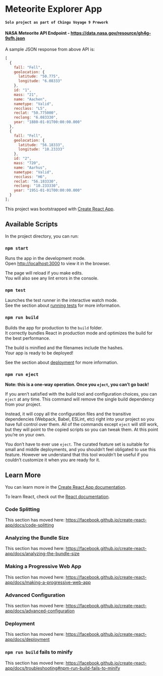# Meteorite Explorer App

#### `Solo project as part of Chingu Voyage 9 Prework`

#### NASA Meteorite API Endpoint - https://data.nasa.gov/resource/gh4g-9sfh.json

A sample JSON response from above API is:

```javascript
[
  {
    fall: "Fell",
    geolocation: {
      latitude: "50.775",
      longitude: "6.08333"
    },
    id: "1",
    mass: "21",
    name: "Aachen",
    nametype: "Valid",
    recclass: "L5",
    reclat: "50.775000",
    reclong: "6.083330",
    year: "1880-01-01T00:00:00.000"
  },
  {
    fall: "Fell",
    geolocation: {
      latitude: "56.18333",
      longitude: "10.23333"
    },
    id: "2",
    mass: "720",
    name: "Aarhus",
    nametype: "Valid",
    recclass: "H6",
    reclat: "56.183330",
    reclong: "10.233330",
    year: "1951-01-01T00:00:00.000"
  }
];
```

This project was bootstrapped with [Create React App](https://github.com/facebook/create-react-app).

## Available Scripts

In the project directory, you can run:

### `npm start`

Runs the app in the development mode.<br>
Open [http://localhost:3000](http://localhost:3000) to view it in the browser.

The page will reload if you make edits.<br>
You will also see any lint errors in the console.

### `npm test`

Launches the test runner in the interactive watch mode.<br>
See the section about [running tests](https://facebook.github.io/create-react-app/docs/running-tests) for more information.

### `npm run build`

Builds the app for production to the `build` folder.<br>
It correctly bundles React in production mode and optimizes the build for the best performance.

The build is minified and the filenames include the hashes.<br>
Your app is ready to be deployed!

See the section about [deployment](https://facebook.github.io/create-react-app/docs/deployment) for more information.

### `npm run eject`

**Note: this is a one-way operation. Once you `eject`, you can’t go back!**

If you aren’t satisfied with the build tool and configuration choices, you can `eject` at any time. This command will remove the single build dependency from your project.

Instead, it will copy all the configuration files and the transitive dependencies (Webpack, Babel, ESLint, etc) right into your project so you have full control over them. All of the commands except `eject` will still work, but they will point to the copied scripts so you can tweak them. At this point you’re on your own.

You don’t have to ever use `eject`. The curated feature set is suitable for small and middle deployments, and you shouldn’t feel obligated to use this feature. However we understand that this tool wouldn’t be useful if you couldn’t customize it when you are ready for it.

## Learn More

You can learn more in the [Create React App documentation](https://facebook.github.io/create-react-app/docs/getting-started).

To learn React, check out the [React documentation](https://reactjs.org/).

### Code Splitting

This section has moved here: https://facebook.github.io/create-react-app/docs/code-splitting

### Analyzing the Bundle Size

This section has moved here: https://facebook.github.io/create-react-app/docs/analyzing-the-bundle-size

### Making a Progressive Web App

This section has moved here: https://facebook.github.io/create-react-app/docs/making-a-progressive-web-app

### Advanced Configuration

This section has moved here: https://facebook.github.io/create-react-app/docs/advanced-configuration

### Deployment

This section has moved here: https://facebook.github.io/create-react-app/docs/deployment

### `npm run build` fails to minify

This section has moved here: https://facebook.github.io/create-react-app/docs/troubleshooting#npm-run-build-fails-to-minify
